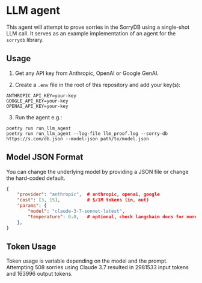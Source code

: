 # LLM agent

This agent will attempt to prove sorries in the SorryDB using a single-shot LLM call.
It serves as an example implementation of an agent for the `sorrydb` library.

## Usage

1. Get any API key from Anthropic, OpenAI or Google GenAI.

2. Create a `.env` file in the root of this repository and add your key(s):
```
ANTHROPIC_API_KEY=your-key
GOOGLE_API_KEY=your-key
OPENAI_API_KEY=your-key
```

3. Run the agent e.g.:
```
poetry run run_llm_agent
poetry run run_llm_agent --log-file llm_proof.log --sorry-db https://s.com/db.json --model-json path/to/model.json
```

## Model JSON Format

You can change the underlying model by providing a JSON file or change the hard-coded default.

```json
{
    "provider": "anthropic",  # anthropic, openai, google
    "cost": [3, 15],          # $/1M tokens (in, out)
    "params": {
        "model": "claude-3-7-sonnet-latest",
        "temperature": 0.0,   # optional, check langchain docs for more options
    },
}
```

## Token Usage

Token usage is variable depending on the model and the prompt. Attempting 508 sorries using Claude 3.7 resulted in 2981533 input tokens and 163996 output tokens.